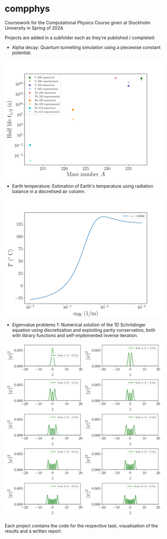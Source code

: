 # compphys
Coursework for the Computational Physics Course given at Stockholm University in Spring of 2024.

Projects are added in a subfolder each as they're published / completed:

- Alpha decay: Quantum tunnelling simulation using a piecewise constant potential.

<img src="https://github.com/max-mas/compphys/blob/main/readme_plots/summary_t-1.png" width="600" />

- Earth temperature: Estimation of Earth's temperature using radiation balance in a discretised air column.

<img src="https://github.com/max-mas/compphys/blob/main/readme_plots/full_alpha-1.png" width="600" />

- Eigenvalue problems 1: Numerical solution of the 1D Schrödinger equation using discretization and exploiting parity conservation, both with library functions and self-implemented inverse iteration.

<img src="https://github.com/max-mas/compphys/blob/main/readme_plots/states_test-1.png" width="600" />


Each project contains the code for the respective task, visualisation of the results and a written report.



